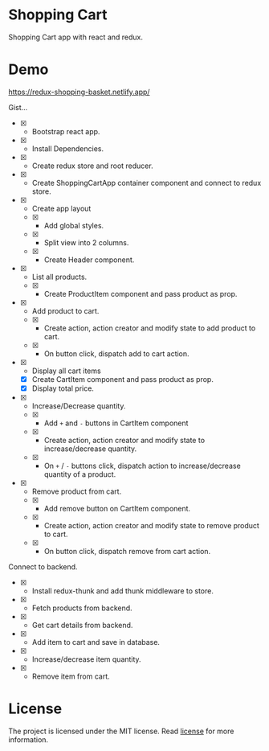 # Shopping Cart

Shopping Cart app with react and redux.

# Demo

https://redux-shopping-basket.netlify.app/

Gist...

* [x] - Bootstrap react app.
* [x] - Install Dependencies.
* [x] - Create redux store and root reducer.
* [x] - Create ShoppingCartApp container component and connect to redux store.
* [x] - Create app layout
  * [x] - Add global styles.
  * [x] - Split view into 2 columns.
  * [x] - Create Header component.
* [x] - List all products.
  * [x] - Create ProductItem component and pass product as prop.
* [x] - Add product to cart.
  * [x] - Create action, action creator and modify state to add product to cart.
  * [x] - On button click, dispatch add to cart action.
* [x] - Display all cart items
  * [x] Create CartItem component and pass product as prop.
  * [x] Display total price.
* [x] - Increase/Decrease quantity.
  * [x] - Add <code>+</code> and <code>-</code> buttons in CartItem component
  * [x] - Create action, action creator and modify state to increase/decrease quantity.
  * [x] - On <code>+</code> / <code>-</code> buttons click, dispatch action to increase/decrease quantity of a product.
* [x] - Remove product from cart.
  * [x] - Add remove button on CartItem component.
  * [x] - Create action, action creator and modify state to remove product to cart.
  * [x] - On button click, dispatch remove from cart action.

Connect to backend.

* [x] - Install redux-thunk and add thunk middleware to store.
* [x] - Fetch products from backend.
* [x] - Get cart details from backend.
* [x] - Add item to cart and save in database.
* [x] - Increase/decrease item quantity.
* [x] - Remove item from cart.

# License

The project is licensed under the MIT license. Read [license](./LICENSE) for more information.